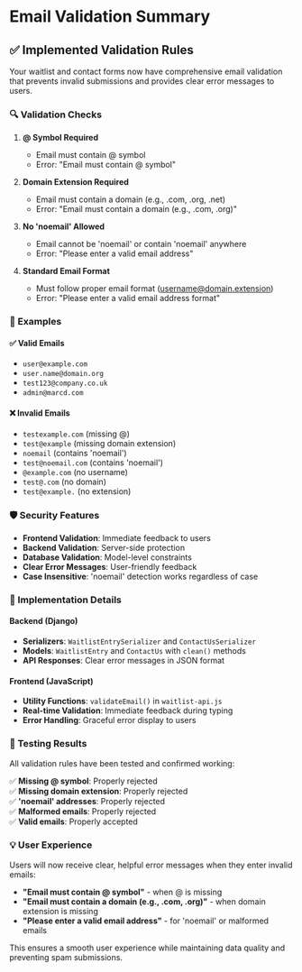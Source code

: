 # Email Validation Summary

## ✅ Implemented Validation Rules

Your waitlist and contact forms now have comprehensive email validation that prevents invalid submissions and provides clear error messages to users.

### 🔍 Validation Checks

1. **@ Symbol Required**
   - Email must contain @ symbol
   - Error: "Email must contain @ symbol"

2. **Domain Extension Required**
   - Email must contain a domain (e.g., .com, .org, .net)
   - Error: "Email must contain a domain (e.g., .com, .org)"

3. **No 'noemail' Allowed**
   - Email cannot be 'noemail' or contain 'noemail' anywhere
   - Error: "Please enter a valid email address"

4. **Standard Email Format**
   - Must follow proper email format (username@domain.extension)
   - Error: "Please enter a valid email address format"

### 📝 Examples

#### ✅ Valid Emails
- `user@example.com`
- `user.name@domain.org`
- `test123@company.co.uk`
- `admin@marcd.com`

#### ❌ Invalid Emails
- `testexample.com` (missing @)
- `test@example` (missing domain extension)
- `noemail` (contains 'noemail')
- `test@noemail.com` (contains 'noemail')
- `@example.com` (no username)
- `test@.com` (no domain)
- `test@example.` (no extension)

### 🛡️ Security Features

- **Frontend Validation**: Immediate feedback to users
- **Backend Validation**: Server-side protection
- **Database Validation**: Model-level constraints
- **Clear Error Messages**: User-friendly feedback
- **Case Insensitive**: 'noemail' detection works regardless of case

### 🔧 Implementation Details

#### Backend (Django)
- **Serializers**: `WaitlistEntrySerializer` and `ContactUsSerializer`
- **Models**: `WaitlistEntry` and `ContactUs` with `clean()` methods
- **API Responses**: Clear error messages in JSON format

#### Frontend (JavaScript)
- **Utility Functions**: `validateEmail()` in `waitlist-api.js`
- **Real-time Validation**: Immediate feedback during typing
- **Error Handling**: Graceful error display to users

### 🧪 Testing Results

All validation rules have been tested and confirmed working:

✅ **Missing @ symbol**: Properly rejected  
✅ **Missing domain extension**: Properly rejected  
✅ **'noemail' addresses**: Properly rejected  
✅ **Malformed emails**: Properly rejected  
✅ **Valid emails**: Properly accepted  

### 💡 User Experience

Users will now receive clear, helpful error messages when they enter invalid emails:

- **"Email must contain @ symbol"** - when @ is missing
- **"Email must contain a domain (e.g., .com, .org)"** - when domain extension is missing
- **"Please enter a valid email address"** - for 'noemail' or malformed emails

This ensures a smooth user experience while maintaining data quality and preventing spam submissions. 